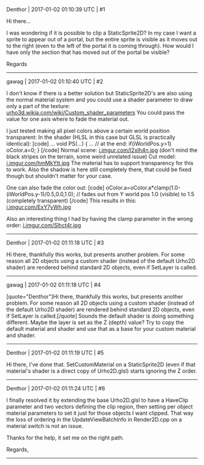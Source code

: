 Denthor | 2017-01-02 01:10:39 UTC | #1

Hi there...

I was wondering if it is possible to clip a StaticSprite2D? In my case I want a sprite to appear out of a portal, but the entire sprite is visible as it moves out to the right (even to the left of the portal it is coming through). How would I have only the section that has moved out of the portal be visible?

Regards

-------------------------

gawag | 2017-01-02 01:10:40 UTC | #2

I don't know if there is a better solution but StaticSprite2D's are also using the normal material system and you could use a shader parameter to draw only a part of the texture: [urho3d.wikia.com/wiki/Custom_shader_parameters](http://urho3d.wikia.com/wiki/Custom_shader_parameters)
You could pass the value for one axis where to fade the material out.

I just tested making all pixel colors above a certain world position transparent:
In the shader (HLSL in this case but GLSL is practically identical):
[code]
...
void PS(...)
{
...
// at the end:
if(iWorldPos.y>1)
    oColor.a=0;
}
[/code]
Normal scene: [i.imgur.com/I2xIh4n.jpg](http://i.imgur.com/I2xIh4n.jpg) (don't mind the black stripes on the terrain, some weird unrelated issue)
Cut model: [i.imgur.com/hmMkYtt.jpg](http://i.imgur.com/hmMkYtt.jpg)
The material has to support transparency for this to work. Also the shadow is here still completely there, that could be fixed though but shouldn't matter for your case.

One can also fade the color out:
[code]
oColor.a=oColor.a*clamp(1.0-(iWorldPos.y-1)/0.5,0.0,1.0);  // fades out from Y world pos 1.0 (visible) to 1.5 (completely transparent)
[/code]
This results in this: [i.imgur.com/ExY7yWh.jpg](http://i.imgur.com/ExY7yWh.jpg)

Also an interesting thing I had by having the clamp parameter in the wrong order: [i.imgur.com/Slhct4r.jpg](http://i.imgur.com/Slhct4r.jpg)

-------------------------

Denthor | 2017-01-02 01:11:18 UTC | #3

Hi there, thankfully this works, but presents another problem. For some reason all 2D objects using a custom shader (instead of the default Urho2D shader) are rendered behind standard 2D objects, even if SetLayer is called.

-------------------------

gawag | 2017-01-02 01:11:18 UTC | #4

[quote="Denthor"]Hi there, thankfully this works, but presents another problem. For some reason all 2D objects using a custom shader (instead of the default Urho2D shader) are rendered behind standard 2D objects, even if SetLayer is called.[/quote]
Sounds the default shader is doing something different. Maybe the layer is set as the Z (depth) value?
Try to copy the default material and shader and use that as a base for your custom material and shader.

-------------------------

Denthor | 2017-01-02 01:11:19 UTC | #5

Hi there, I've done that. SetCustomMaterial on a StaticSprite2D (even if that material's shader is a direct copy of Urho2D.glsl) starts ignoring the Z order.

-------------------------

Denthor | 2017-01-02 01:11:24 UTC | #6

I finally resolved it by extending the base Urho2D.glsl to have a HaveClip parameter and two vectors defining the clip region, then setting per object material parameters to set it just for those objects I want clipped. That way the loss of ordering in the UpdateViewBatchInfo in Render2D.cpp on a material switch is not an issue.

Thanks for the help, it set me on the right path.

Regards,

-------------------------

